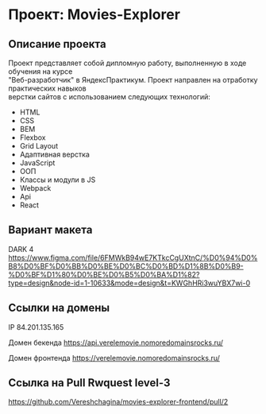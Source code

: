 # Проект: Movies-Explorer

## Описание проекта

Проект представляет собой дипломную работу, выполненную в ходе обучения на курсе\
"Веб-разработчик" в ЯндексПрактикум. Проект направлен на отработку практических навыков\
верстки сайтов с использованием следующих технологий:

- HTML
- CSS
- BEM
- Flexbox
- Grid Layout
- Адаптивная верстка
- JavaScript
- ООП
- Классы и модули в JS
- Webpack
- Api
- React

## Вариант макета

DARK 4
https://www.figma.com/file/6FMWkB94wE7KTkcCgUXtnC/%D0%94%D0%B8%D0%BF%D0%BB%D0%BE%D0%BC%D0%BD%D1%8B%D0%B9-%D0%BF%D1%80%D0%BE%D0%B5%D0%BA%D1%82?type=design&node-id=1-10633&mode=design&t=KWGhHRi3wuYBX7wi-0

## Ссылки на домены

IP 84.201.135.165

Домен бекенда https://api.verelemovie.nomoredomainsrocks.ru/

Домен фронтенда https://verelemovie.nomoredomainsrocks.ru/

## Ссылка на Pull Rwquest level-3

https://github.com/Vereshchagina/movies-explorer-frontend/pull/2
